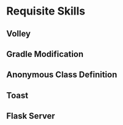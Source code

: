 # Requisite Skills

## Volley
## Gradle Modification
## Anonymous Class Definition
## Toast
## Flask Server
